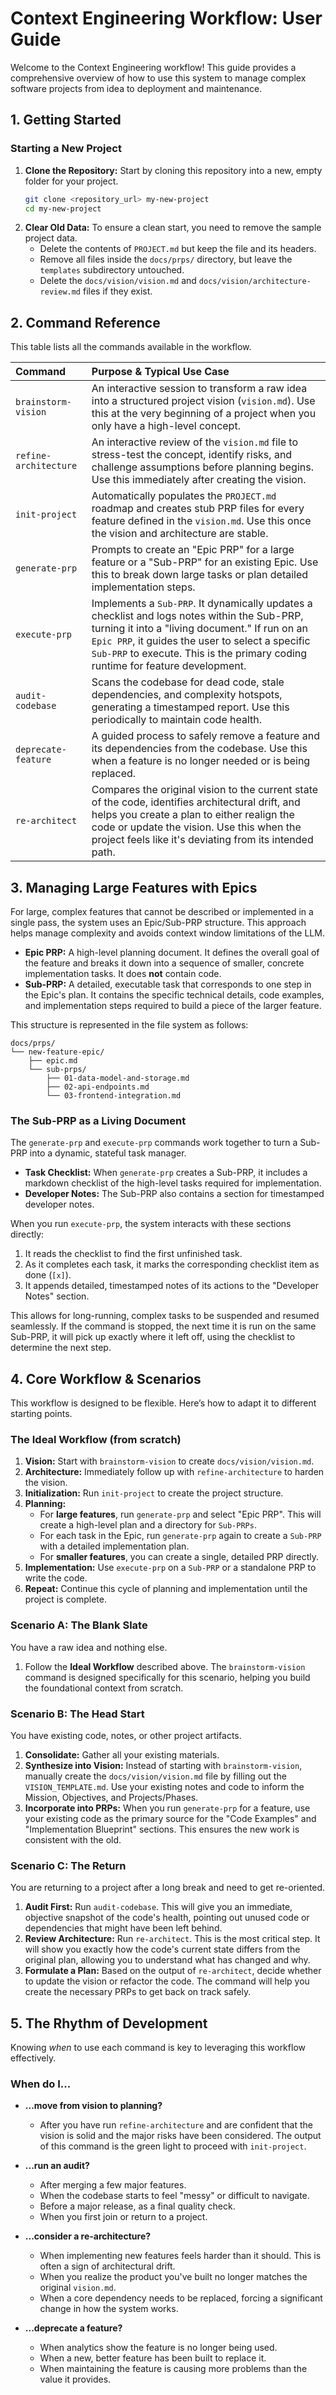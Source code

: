 # Context Engineering Workflow: User Guide

Welcome to the Context Engineering workflow! This guide provides a comprehensive overview of how to use this system to manage complex software projects from idea to deployment and maintenance.

## 1. Getting Started

### Starting a New Project

1.  **Clone the Repository:** Start by cloning this repository into a new, empty folder for your project.
    ```bash
    git clone <repository_url> my-new-project
    cd my-new-project
    ```
2.  **Clear Old Data:** To ensure a clean start, you need to remove the sample project data.
    *   Delete the contents of `PROJECT.md` but keep the file and its headers.
    *   Remove all files inside the `docs/prps/` directory, but leave the `templates` subdirectory untouched.
    *   Delete the `docs/vision/vision.md` and `docs/vision/architecture-review.md` files if they exist.

## 2. Command Reference

This table lists all the commands available in the workflow.

| Command | Purpose & Typical Use Case |
| :--- | :--- |
| `brainstorm-vision` | An interactive session to transform a raw idea into a structured project vision (`vision.md`). Use this at the very beginning of a project when you only have a high-level concept. |
| `refine-architecture` | An interactive review of the `vision.md` file to stress-test the concept, identify risks, and challenge assumptions before planning begins. Use this immediately after creating the vision. |
| `init-project` | Automatically populates the `PROJECT.md` roadmap and creates stub PRP files for every feature defined in the `vision.md`. Use this once the vision and architecture are stable. |
| `generate-prp` | Prompts to create an "Epic PRP" for a large feature or a "Sub-PRP" for an existing Epic. Use this to break down large tasks or plan detailed implementation steps. |
| `execute-prp` | Implements a `Sub-PRP`. It dynamically updates a checklist and logs notes within the Sub-PRP, turning it into a "living document." If run on an `Epic PRP`, it guides the user to select a specific `Sub-PRP` to execute. This is the primary coding runtime for feature development. |
| `audit-codebase` | Scans the codebase for dead code, stale dependencies, and complexity hotspots, generating a timestamped report. Use this periodically to maintain code health. |
| `deprecate-feature` | A guided process to safely remove a feature and its dependencies from the codebase. Use this when a feature is no longer needed or is being replaced. |
| `re-architect` | Compares the original vision to the current state of the code, identifies architectural drift, and helps you create a plan to either realign the code or update the vision. Use this when the project feels like it's deviating from its intended path. |

## 3. Managing Large Features with Epics

For large, complex features that cannot be described or implemented in a single pass, the system uses an Epic/Sub-PRP structure. This approach helps manage complexity and avoids context window limitations of the LLM.

*   **Epic PRP:** A high-level planning document. It defines the overall goal of the feature and breaks it down into a sequence of smaller, concrete implementation tasks. It does **not** contain code.
*   **Sub-PRP:** A detailed, executable task that corresponds to one step in the Epic's plan. It contains the specific technical details, code examples, and implementation steps required to build a piece of the larger feature.

This structure is represented in the file system as follows:

```
docs/prps/
└── new-feature-epic/
    ├── epic.md
    └── sub-prps/
        ├── 01-data-model-and-storage.md
        ├── 02-api-endpoints.md
        └── 03-frontend-integration.md
```

### The Sub-PRP as a Living Document

The `generate-prp` and `execute-prp` commands work together to turn a Sub-PRP into a dynamic, stateful task manager.

*   **Task Checklist:** When `generate-prp` creates a Sub-PRP, it includes a markdown checklist of the high-level tasks required for implementation.
*   **Developer Notes:** The Sub-PRP also contains a section for timestamped developer notes.

When you run `execute-prp`, the system interacts with these sections directly:
1.  It reads the checklist to find the first unfinished task.
2.  As it completes each task, it marks the corresponding checklist item as done (`[x]`).
3.  It appends detailed, timestamped notes of its actions to the "Developer Notes" section.

This allows for long-running, complex tasks to be suspended and resumed seamlessly. If the command is stopped, the next time it is run on the same Sub-PRP, it will pick up exactly where it left off, using the checklist to determine the next step.

## 4. Core Workflow & Scenarios

This workflow is designed to be flexible. Here’s how to adapt it to different starting points.

### The Ideal Workflow (from scratch)

1.  **Vision:** Start with `brainstorm-vision` to create `docs/vision/vision.md`.
2.  **Architecture:** Immediately follow up with `refine-architecture` to harden the vision.
3.  **Initialization:** Run `init-project` to create the project structure.
4.  **Planning:**
    *   For **large features**, run `generate-prp` and select "Epic PRP". This will create a high-level plan and a directory for `Sub-PRPs`.
    *   For each task in the Epic, run `generate-prp` again to create a `Sub-PRP` with a detailed implementation plan.
    *   For **smaller features**, you can create a single, detailed PRP directly.
5.  **Implementation:** Use `execute-prp` on a `Sub-PRP` or a standalone PRP to write the code.
6.  **Repeat:** Continue this cycle of planning and implementation until the project is complete.

### Scenario A: The Blank Slate

You have a raw idea and nothing else.

1.  Follow the **Ideal Workflow** described above. The `brainstorm-vision` command is designed specifically for this scenario, helping you build the foundational context from scratch.

### Scenario B: The Head Start

You have existing code, notes, or other project artifacts.

1.  **Consolidate:** Gather all your existing materials.
2.  **Synthesize into Vision:** Instead of starting with `brainstorm-vision`, manually create the `docs/vision/vision.md` file by filling out the `VISION_TEMPLATE.md`. Use your existing notes and code to inform the Mission, Objectives, and Projects/Phases.
3.  **Incorporate into PRPs:** When you run `generate-prp` for a feature, use your existing code as the primary source for the "Code Examples" and "Implementation Blueprint" sections. This ensures the new work is consistent with the old.

### Scenario C: The Return

You are returning to a project after a long break and need to get re-oriented.

1.  **Audit First:** Run `audit-codebase`. This will give you an immediate, objective snapshot of the code's health, pointing out unused code or dependencies that might have been left behind.
2.  **Review Architecture:** Run `re-architect`. This is the most critical step. It will show you exactly how the code's current state differs from the original plan, allowing you to understand what has changed and why.
3.  **Formulate a Plan:** Based on the output of `re-architect`, decide whether to update the vision or refactor the code. The command will help you create the necessary PRPs to get back on track safely.

## 5. The Rhythm of Development

Knowing *when* to use each command is key to leveraging this workflow effectively.

### When do I...

*   **...move from vision to planning?**
    *   After you have run `refine-architecture` and are confident that the vision is solid and the major risks have been considered. The output of this command is the green light to proceed with `init-project`.

*   **...run an audit?**
    *   After merging a few major features.
    *   When the codebase starts to feel "messy" or difficult to navigate.
    *   Before a major release, as a final quality check.
    *   When you first join or return to a project.

*   **...consider a re-architecture?**
    *   When implementing new features feels harder than it should. This is often a sign of architectural drift.
    *   When you realize the product you've built no longer matches the original `vision.md`.
    *   When a core dependency needs to be replaced, forcing a significant change in how the system works.

*   **...deprecate a feature?**
    *   When analytics show the feature is no longer being used.
    *   When a new, better feature has been built to replace it.
    *   When maintaining the feature is causing more problems than the value it provides.